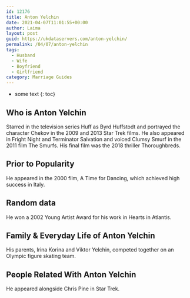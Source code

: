 ```yaml
---
id: 12176
title: Anton Yelchin
date: 2021-04-07T11:01:55+00:00
author: Laima
layout: post
guid: https://ukdataservers.com/anton-yelchin/
permalink: /04/07/anton-yelchin
tags:
  - Husband
  - Wife
  - Boyfriend
  - Girlfriend
category: Marriage Guides
---
```


* some text
{: toc}


## Who is Anton Yelchin
                  
                  
                  
Starred in the television series Huff as Byrd Huffstodt and portrayed the character Chekov in the 2009 and 2013 Star Trek films. He also appeared in Fright Night and Terminator Salvation and voiced Clumsy Smurf in the 2011 film The Smurfs. His final film was the 2018 thriller Thoroughbreds.
                  
              
            
              
            
                
                
                
## Prior to Popularity
                  
                  
                  
He appeared in the 2000 film, A Time for Dancing, which achieved high success in Italy. 
                  
              
            
              
            
                
                
                
## Random data
                  
                  
                  
He won a 2002 Young Artist Award for his work in Hearts in Atlantis.
                  
              
            
              
            
                
                
                
## Family & Everyday Life of Anton Yelchin
                  
                  
                  
His parents, Irina Korina and Viktor Yelchin, competed together on an Olympic figure skating team.
                  
              
            
              
            
                
                
                
## People Related With Anton Yelchin
                  
                  
                  
He appeared alongside Chris Pine in Star Trek.
                  
              
            
              
            
                
              
            
              
              
            
            
              
            
          
          
          